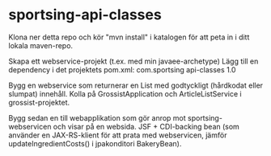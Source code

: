 # sportsing-api-classes

Klona ner detta repo och kör "mvn install" i katalogen för att peta in i ditt lokala maven-repo.

Skapa ett webservice-projekt (t.ex. med min javaee-archetype)
Lägg till en dependency i det projektets pom.xml:
	<dependency>
		<groupId>com.sportsing</groupId>
		<artifactId>api-classes</artifactId>
		<version>1.0</version>
	</dependency>

Bygg en webservice som returnerar en List<Match> med godtyckligt (hårdkodat eller slumpat) innehåll. Kolla på GrossistApplication och ArticleListService i grossist-projektet.


Bygg sedan en till webapplikation som gör anrop mot sportsing-webservicen och visar på en websida. JSF + CDI-backing bean (som använder en JAX-RS-klient för att prata med webservicen, jämför updateIngredientCosts() i jpakonditori BakeryBean).

